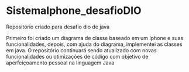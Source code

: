 # SistemaIphone_desafioDIO
Repositório criado para desafio dio de java

Primeiro foi criado um diagrama de classe baseado em um Iphone e suas funcionalidades, depois, com ajuda do diagrama, implementei as classes em java.
O repositório continuará sendo atualizado com novas funcionalidades ou otimizações de código com objetivo de aperfeiçoamento pessoal na linguagem Java
